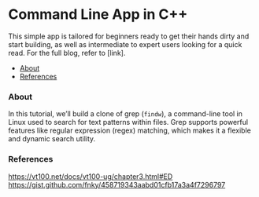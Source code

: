# Command Line App in C++

This simple app is tailored for beginners ready to get their hands dirty and start building, as well as intermediate to expert users looking for a quick read. For the full blog, refer to [link].

- [About](#about)
- [References](#references)

### About

In this tutorial, we’ll build a clone of grep (`findw`), a command-line tool in Linux used to search for text patterns within files. Grep supports powerful features like regular expression (regex) matching, which makes it a flexible and dynamic search utility.

### References

https://vt100.net/docs/vt100-ug/chapter3.html#ED
https://gist.github.com/fnky/458719343aabd01cfb17a3a4f7296797


